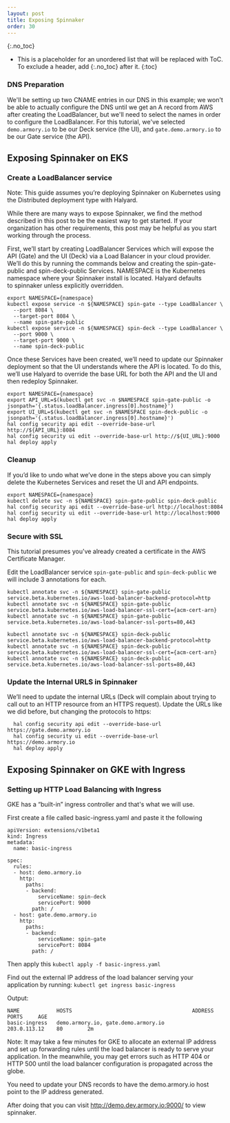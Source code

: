 ```yaml
---
layout: post
title: Exposing Spinnaker
order: 30
---
```

{:.no_toc}
* This is a placeholder for an unordered list that will be replaced with ToC. To exclude a header, add {:.no_toc} after it.
{:toc}

### DNS Preparation

We'll be setting up two CNAME entries in our DNS in this example; we won't be
able to actually configure the DNS until we get an A record from AWS after
creating the LoadBalancer, but we'll need to select the names in order to configure
the LoadBalancer.  For this tutorial, we've selected `demo.armory.io` to be
our Deck service (the UI), and `gate.demo.armory.io` to be our Gate service
(the API).

## Exposing Spinnaker on EKS
### Create a LoadBalancer service

Note: This guide assumes you’re deploying Spinnaker on Kubernetes using the Distributed deployment type with Halyard.

While there are many ways to expose Spinnaker, we find the method described in this post to be the easiest way to get started. If your organization has other requirements, this post may be helpful as you start working through the process.

First, we’ll start by creating LoadBalancer Services which will expose the API (Gate) and the UI (Deck) via a Load Balancer in your cloud provider. We’ll do this by running the commands below and creating the spin-gate-public and spin-deck-public Services.
NAMESPACE is the Kubernetes namespace where your Spinnaker install is located. Halyard defaults to spinnaker unless explicitly overridden.

```
export NAMESPACE={namespace}
kubectl expose service -n ${NAMESPACE} spin-gate --type LoadBalancer \
  --port 8084 \
  --target-port 8084 \
  --name spin-gate-public
kubectl expose service -n ${NAMESPACE} spin-deck --type LoadBalancer \
  --port 9000 \
  --target-port 9000 \
  --name spin-deck-public
```

Once these Services have been created, we’ll need to update our Spinnaker deployment so that the UI understands where the API is located. To do this, we’ll use Halyard to override the base URL for both the API and the UI and then redeploy Spinnaker.

```
export NAMESPACE={namespace}
export API_URL=$(kubectl get svc -n $NAMESPACE spin-gate-public -o jsonpath='{.status.loadBalancer.ingress[0].hostname}')
export UI_URL=$(kubectl get svc -n $NAMESPACE spin-deck-public -o jsonpath='{.status.loadBalancer.ingress[0].hostname}')
hal config security api edit --override-base-url http://${API_URL}:8084
hal config security ui edit --override-base-url http://${UI_URL}:9000
hal deploy apply
```

### Cleanup
If you’d like to undo what we’ve done in the steps above you can simply delete the Kubernetes Services and reset the UI and API endpoints.

```
export NAMESPACE={namespace}
kubectl delete svc -n ${NAMESPACE} spin-gate-public spin-deck-public
hal config security api edit --override-base-url http://localhost:8084
hal config security ui edit --override-base-url http://localhost:9000
hal deploy apply
```

### Secure with SSL

This tutorial presumes you've already created a certificate in the AWS Certificate Manager.

Edit the LoadBalancer service `spin-gate-public` and  `spin-deck-public` we will include 3 annotations for each.

```
kubectl annotate svc -n ${NAMESPACE} spin-gate-public service.beta.kubernetes.io/aws-load-balancer-backend-protocol=http
kubectl annotate svc -n ${NAMESPACE} spin-gate-public service.beta.kubernetes.io/aws-load-balancer-ssl-cert={acm-cert-arn}
kubectl annotate svc -n ${NAMESPACE} spin-gate-public service.beta.kubernetes.io/aws-load-balancer-ssl-ports=80,443

kubectl annotate svc -n ${NAMESPACE} spin-deck-public service.beta.kubernetes.io/aws-load-balancer-backend-protocol=http
kubectl annotate svc -n ${NAMESPACE} spin-deck-public service.beta.kubernetes.io/aws-load-balancer-ssl-cert={acm-cert-arn}
kubectl annotate svc -n ${NAMESPACE} spin-deck-public service.beta.kubernetes.io/aws-load-balancer-ssl-ports=80,443
```

### Update the Internal URLS in Spinnaker
We’ll need to update the internal URLs (Deck will complain about trying to call out to an HTTP resource from an HTTPS request). Update the URLs like we did before, but changing the protocols to https:

```
  hal config security api edit --override-base-url https://gate.demo.armory.io
  hal config security ui edit --override-base-url https://demo.armory.io
  hal deploy apply
```


## Exposing Spinnaker on GKE with Ingress
### Setting up HTTP Load Balancing with Ingress

GKE has a “built-in” ingress controller and that's what we will use.

First create a file called basic-ingress.yaml and paste it the following

```
apiVersion: extensions/v1beta1
kind: Ingress
metadata:
  name: basic-ingress

spec:
  rules:
  - host: demo.armory.io
    http:
      paths:
      - backend:
          serviceName: spin-deck
          servicePort: 9000
        path: /
  - host: gate.demo.armory.io
    http:
      paths:
      - backend:
          serviceName: spin-gate
          servicePort: 8084
        path: /
```

Then apply this
`kubectl apply -f basic-ingress.yaml`

Find out the external IP address of the load balancer serving your application by running:
`kubectl get ingress basic-ingress`


Output:

```
NAME            HOSTS                                       ADDRESS         PORTS     AGE
basic-ingress   demo.armory.io, gate.demo.armory.io         203.0.113.12    80        2m
```

Note: It may take a few minutes for GKE to allocate an external IP address and set up forwarding rules until the load balancer is ready to serve your application. In the meanwhile, you may get errors such as HTTP 404 or HTTP 500 until the load balancer configuration is propagated across the globe.

You need to update your DNS records to have the demo.armory.io host point to the IP address generated.

After doing that you can visit http://demo.dev.armory.io:9000/ to view spinnaker.
